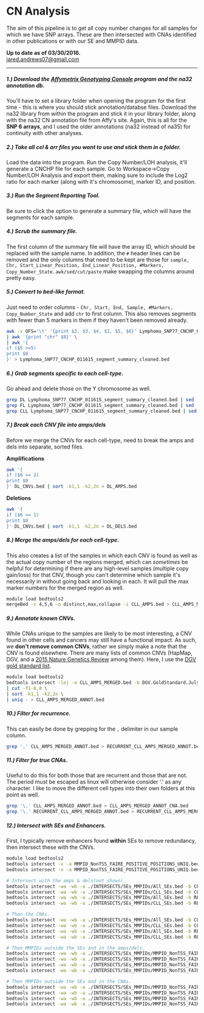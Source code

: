 # CN Analysis 
The aim of this pipeline is to get all copy number changes for all samples for which we have SNP arrays. These are then intersected with CNAs identified in other publications or with our SE and MMPID data.

**Up to date as of 03/30/2016.**  
jared.andrews07@gmail.com

---

##### 1.) Download the [Affymetrix Genotyping Console](http://www.affymetrix.com/estore/browse/level_seven_software_products_only.jsp?productId=131535#1_1) program and the na32 annotation db. 
You'll have to set a library folder when opening the program for the first time - this is where you should stick annotation/databse files. Download the na32 library from within the program and stick it in your library folder, along with the na32 CN annotation file from Affy's site. Again, this is all for the **SNP 6 arrays**, and I used the older annotations (na32 instead of na35) for continuity with other analyses. 


##### 2.) Take all cel & arr files you want to use and stick them in a folder. 
Load the data into the program. Run the Copy Number/LOH analysis, it'll generate a CNCHP file for each sample. Go to Workspace->Copy Number/LOH Analysis and export them, making sure to include the Log2 ratio for each marker (along with it's chromosome), marker ID, and position.


##### 3.) Run the Segment Reporting Tool. 
Be sure to click the option to generate a summary file, which will have the segments for each sample. 


##### 4.) Scrub the summary file.
The first column of the summary file will have the array ID, which should be replaced with the sample name. In addition, the `#` header lines can be removed and the only columns that need to be kept are those for `sample, Chr, Start_Linear_Position, End_Linear_Position, #Markers, Copy_Number_State`. `awk/sed/cut/paste` make swapping the columns around pretty easy.

##### 5.) Convert to bed-like format.
Just need to order columns - `Chr, Start, End, Sample, #Markers, Copy_Number_State` and add `chr` to first column. This also removes segments with fewer than 5 markers in them if they haven't been removed already.

```Bash
awk -v OFS='\t' '{print $2, $3, $4, $1, $5, $6}' Lymphoma_SNP77_CNCHP_011615_segment_summary_cleaned.txt \
| awk '{print "chr" $0}' \
| awk '{
if ($5 >=5) 
print $0
}' > Lymphoma_SNP77_CNCHP_011615_segment_summary_cleaned.bed
```

##### 6.) Grab segments specific to each cell-type.
Go ahead and delete those on the Y chromosome as well.
```Bash
grep DL Lymphoma_SNP77_CNCHP_011615_segment_summary_cleaned.bed | sed '/chrY/d' > DL_CNVs.bed
grep FL Lymphoma_SNP77_CNCHP_011615_segment_summary_cleaned.bed | sed '/chrY/d' > FL_CNVs.bed
grep CLL Lymphoma_SNP77_CNCHP_011615_segment_summary_cleaned.bed | sed '/chrY/d' > CLL_CNVs.bed
```

##### 7.) Break each CNV file into amps/dels
Before we merge the CNVs for each cell-type, need to break the amps and dels into separate, sorted files.

**Amplifications**
```Bash
awk '{
if ($6 >= 2)
print $0
}' DL_CNVs.bed | sort -k1,1 -k2,2n > DL_AMPS.bed
```

**Deletions**
```Bash
awk '{
if ($6 <= 1)
print $0
}' DL_CNVs.bed | sort -k1,1 -k2,2n > DL_DELS.bed
```

##### 8.) Merge the amps/dels for each cell-type.
This also creates a list of the samples in which each CNV is found as well as the actual copy number of the regions merged, which can *sometimes* be helpful for determining if there are any high-level samples (multiple copy gain/loss) for that CNV, though you can't determine which sample it's necessarily in without going back and looking in each. It will pull the max marker numbers for the merged region as well.

```Bash
module load bedtools2
mergeBed -c 4,5,6 -o distinct,max,collapse -i CLL_AMPS.bed > CLL_AMPS_MERGED.bed
```

##### 9.) Annotate known CNVs.
While CNAs unique to the samples are likely to be most interesting, a CNV found in other cells and cancers may still have a functional impact. As such, we **don't remove common CNVs**, rather we simply make a note that the CNV is found elsewhere. There are many lists of common CNVs (HapMap, DGV, and a [2015 Nature Genetics Review](http://www.nature.com/nrg/journal/v16/n3/full/nrg3871.html) among them). Here, I use the [DGV gold standard list](http://dgv.tcag.ca/dgv/app/downloads?ref=). 


```Bash
module load bedtools2
bedtools intersect -loj -a CLL_AMPS_MERGED.bed -b DGV.GoldStandard.July2015.hg19.gff3 \
| cut -f1-6,8 \
| sort -k1,1 -k2,2n \
| uniq - > CLL_AMPS_MERGED_ANNOT.bed
```

##### 10.) Filter for recurrence.
This can easily be done by grepping for the `,` delimiter in our sample column.

```Bash
grep ',' CLL_AMPS_MERGED_ANNOT.bed > RECURRENT_CLL_AMPS_MERGED_ANNOT.bed
```

##### 11.) Filter for true CNAs.
Useful to do this for both those that are recurrent and those that are not. The period must be escaped as linux will otherwise consider '.' as any character. I like to move the different cell types into their own folders at this point as well.

```Bash
grep '\.' CLL_AMPS_MERGED_ANNOT.bed > CLL_AMPS_MERGED_ANNOT_CNA.bed
grep '\.' RECURRENT_CLL_AMPS_MERGED_ANNOT.bed > RECURRENT_CLL_AMPS_MERGED_ANNOT_CNA.bed
```

##### 12.) Intersect with SEs and Enhancers.
First, I typically remove enhancers found **within** SEs to remove redundancy, then intersect these with the CNVs.

```Bash
module load bedtools2
bedtools intersect -v -a MMPID_NonTSS_FAIRE_POSITIVE_POSITIONS_UNIQ.bed -b All_SEs.bed > MMPID_NonTSS_FAIREPOS_OUTSIDE_ALL_SEs.bed
bedtools intersect -v -a MMPID_NonTSS_FAIRE_POSITIVE_POSITIONS_UNIQ.bed -b CLL_SEs.bed > MMPID_NonTSS_FAIREPOS_OUTSIDE_CLL_SEs.bed

# Intersect with the amps & dels(not shown).
bedtools intersect -wa -wb -a ./INTERSECTS/SEs_MMPIDs/All_SEs.bed -b CLL_AMPS_MERGED_ANNOT.bed > ./INTERSECTS/ALL_SEs_IN_CLL_AMPS.bed
bedtools intersect -wa -wb -a ./INTERSECTS/SEs_MMPIDs/CLL_SEs.bed -b CLL_AMPS_MERGED_ANNOT.bed > ./INTERSECTS/CLL_SEs_IN_CLL_AMPS.bed
bedtools intersect -wa -wb -a ./INTERSECTS/SEs_MMPIDs/All_SEs.bed -b RECURRENT_CLL_AMPS_MERGED_ANNOT.bed > ./INTERSECTS/ALL_SEs_IN_RECURRENT_CLL_AMPS.bed
bedtools intersect -wa -wb -a ./INTERSECTS/SEs_MMPIDs/CLL_SEs.bed -b RECURRENT_CLL_AMPS_MERGED_ANNOT.bed > ./INTERSECTS/CLL_SEs_IN_RECURRENT_CLL_AMPS.bed

# Then the CNAs.
bedtools intersect -wa -wb -a ./INTERSECTS/SEs_MMPIDs/All_SEs.bed -b CLL_AMPS_MERGED_ANNOT_CNA.bed > ./INTERSECTS/ALL_SEs_IN_CLL_AMPS_CNA.bed
bedtools intersect -wa -wb -a ./INTERSECTS/SEs_MMPIDs/CLL_SEs.bed -b CLL_AMPS_MERGED_ANNOT_CNA.bed > ./INTERSECTS/CLL_SEs_IN_CLL_AMPS_CNA.bed
bedtools intersect -wa -wb -a ./INTERSECTS/SEs_MMPIDs/All_SEs.bed -b RECURRENT_CLL_AMPS_MERGED_ANNOT_CNA.bed > ./INTERSECTS/ALL_SEs_IN_RECURRENT_CLL_AMPS_CNA.bed
bedtools intersect -wa -wb -a ./INTERSECTS/SEs_MMPIDs/CLL_SEs.bed -b RECURRENT_CLL_AMPS_MERGED_ANNOT_CNA.bed > ./INTERSECTS/CLL_SEs_IN_RECURRENT_CLL_AMPS_CNA.bed

# Then MMPIDs outside the SEs and in the amps/dels.
bedtools intersect -wa -wb -a ./INTERSECTS/SEs_MMPIDs/MMPID_NonTSS_FAIREPOS_OUTSIDE_ALL_SEs.bed -b CLL_AMPS_MERGED_ANNOT.bed > ./INTERSECTS/MMPIDs_OUTSIDE_ALL_SEs_IN_CLL_AMPS.bed
bedtools intersect -wa -wb -a ./INTERSECTS/SEs_MMPIDs/MMPID_NonTSS_FAIREPOS_OUTSIDE_CLL_SEs.bed -b CLL_AMPS_MERGED_ANNOT.bed > ./INTERSECTS/MMPIDs_OUTSIDE_CLL_SEs_IN_CLL_AMPS.bed
bedtools intersect -wa -wb -a ./INTERSECTS/SEs_MMPIDs/MMPID_NonTSS_FAIREPOS_OUTSIDE_ALL_SEs.bed -b RECURRENT_CLL_AMPS_MERGED_ANNOT.bed > ./INTERSECTS/MMPIDs_OUTSIDE_ALL_SEs_IN_RECURRENT_CLL_AMPS.bed
bedtools intersect -wa -wb -a ./INTERSECTS/SEs_MMPIDs/MMPID_NonTSS_FAIREPOS_OUTSIDE_CLL_SEs.bed -b RECURRENT_CLL_AMPS_MERGED_ANNOT.bed > ./INTERSECTS/MMPIDs_OUTSIDE_CLL_SEs_IN_RECURRENT_CLL_AMPS.bed

# Then MMPIDs outside the SEs and in the CNAs.
bedtools intersect -wa -wb -a ./INTERSECTS/SEs_MMPIDs/MMPID_NonTSS_FAIREPOS_OUTSIDE_ALL_SEs.bed -b CLL_AMPS_MERGED_ANNOT_CNA.bed > ./INTERSECTS/MMPIDs_OUTSIDE_ALL_SEs_IN_CLL_AMPS_CNA.bed
bedtools intersect -wa -wb -a ./INTERSECTS/SEs_MMPIDs/MMPID_NonTSS_FAIREPOS_OUTSIDE_CLL_SEs.bed -b CLL_AMPS_MERGED_ANNOT_CNA.bed > ./INTERSECTS/MMPIDs_OUTSIDE_CLL_SEs_IN_CLL_AMPS_CNA.bed
bedtools intersect -wa -wb -a ./INTERSECTS/SEs_MMPIDs/MMPID_NonTSS_FAIREPOS_OUTSIDE_ALL_SEs.bed -b RECURRENT_CLL_AMPS_MERGED_ANNOT_CNA.bed > ./INTERSECTS/MMPIDs_OUTSIDE_ALL_SEs_IN_RECURRENT_CLL_AMPS_CNA.bed
bedtools intersect -wa -wb -a ./INTERSECTS/SEs_MMPIDs/MMPID_NonTSS_FAIREPOS_OUTSIDE_CLL_SEs.bed -b RECURRENT_CLL_AMPS_MERGED_ANNOT_CNA.bed > ./INTERSECTS/MMPIDs_OUTSIDE_CLL_SEs_IN_RECURRENT_CLL_AMPS_CNA.bed
```
